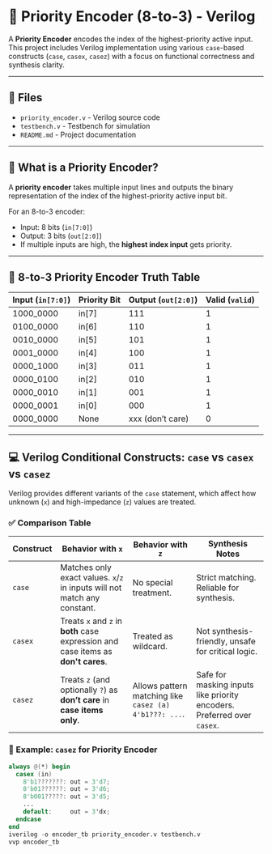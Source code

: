 # 🔌 Priority Encoder (8-to-3) - Verilog

A **Priority Encoder** encodes the index of the highest-priority active input. This project includes Verilog implementation using various `case`-based constructs (`case`, `casex`, `casez`) with a focus on functional correctness and synthesis clarity.

---

## 📁 Files

- `priority_encoder.v` - Verilog source code
- `testbench.v` - Testbench for simulation
- `README.md` - Project documentation

---

## 🧠 What is a Priority Encoder?

A **priority encoder** takes multiple input lines and outputs the binary representation of the index of the highest-priority active input bit.

For an 8-to-3 encoder:
- Input: 8 bits (`in[7:0]`)
- Output: 3 bits (`out[2:0]`)
- If multiple inputs are high, the **highest index input** gets priority.

---

## 🔢 8-to-3 Priority Encoder Truth Table

| Input (`in[7:0]`) | Priority Bit | Output (`out[2:0]`) | Valid (`valid`) |
|-------------------|--------------|----------------------|------------------|
| 1000_0000         | in[7]        | 111                  | 1                |
| 0100_0000         | in[6]        | 110                  | 1                |
| 0010_0000         | in[5]        | 101                  | 1                |
| 0001_0000         | in[4]        | 100                  | 1                |
| 0000_1000         | in[3]        | 011                  | 1                |
| 0000_0100         | in[2]        | 010                  | 1                |
| 0000_0010         | in[1]        | 001                  | 1                |
| 0000_0001         | in[0]        | 000                  | 1                |
| 0000_0000         | None         | xxx (don’t care)     | 0                |

---

## 💻 Verilog Conditional Constructs: `case` vs `casex` vs `casez`

Verilog provides different variants of the `case` statement, which affect how unknown (`x`) and high-impedance (`z`) values are treated.

### ✅ Comparison Table

| Construct | Behavior with `x` | Behavior with `z` | Synthesis Notes |
|-----------|-------------------|-------------------|-----------------|
| `case`    | Matches only exact values. `x`/`z` in inputs will not match any constant. | No special treatment. | Strict matching. Reliable for synthesis. |
| `casex`   | Treats `x` and `z` in **both** case expression and case items as **don't cares**. | Treated as wildcard. | Not synthesis-friendly, unsafe for critical logic. |
| `casez`   | Treats `z` (and optionally `?`) as **don’t care** in **case items only**. | Allows pattern matching like `casez (a) 4'b1???: ...`. | Safe for masking inputs like priority encoders. Preferred over `casex`. |

### 📌 Example: `casez` for Priority Encoder

```verilog
always @(*) begin
  casex (in)
    8'b1???????: out = 3'd7;
    8'b01??????: out = 3'd6;
    8'b001?????: out = 3'd5;
    ...
    default:     out = 3'dx;
  endcase
end
iverilog -o encoder_tb priority_encoder.v testbench.v
vvp encoder_tb
